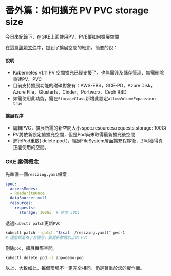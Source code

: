 # 番外篇：如何擴充 PV PVC storage size

今日來紀錄下，在GKE上面使用PV、PVE要如何擴展空間

在這篇[論壇文件](https://kubernetes.io/blog/2018/07/12/resizing-persistent-volumes-using-kubernetes/)中，提到了擴展空間的細節，簡要的說：

#### 說明

* Kubernetes v1.11 PV 空間擴充已經支援了，也無需涉及儲存管理、無需刪除重建PV、PVC
* 目前支持擴展功能的磁碟對象有：AWS-EBS，GCE-PD，Azure Disk，Azure File，Glusterfs，Cinder，Portworx、Ceph RBD
* 如需使用此功能，需在`StorageClass`新增此設定`allowVolumeExpansion: true`

#### 擴展程序

* 編輯PVC，擴展所需的新空間大小 spec.resources.requests.storage: 100Gi
* PV將依新設定值擴充空間，但是Pod尚未取得最新擴充後空間
* 進行Pod重啟\( delete pod \)，經過FileSystem層面擴充程序後，即可獲得真正能使用的空間。

### GKE 案例概念

先準備一個`resizing.yaml`檔案

```yaml
spec:
  accessModes:
  - ReadWriteOnce
  dataSource: null
  resources:
    requests:
      storage: 100Gi  # 原本 50Gi
```

透過`kubectl patch`更新`PVC`

```bash
kubectl patch --patch "$(cat ./resizing.yaml)" pvc-1
# 這麼做是為了方便您，要更新數個以上的 PVC
```

刪除`pod`，擴展實際空間。

```bash
kubectl delete pod -l app=demo-pod
```

以上，大致如此，每個環境不一定完全相同，仍是著重於您的實作面。

